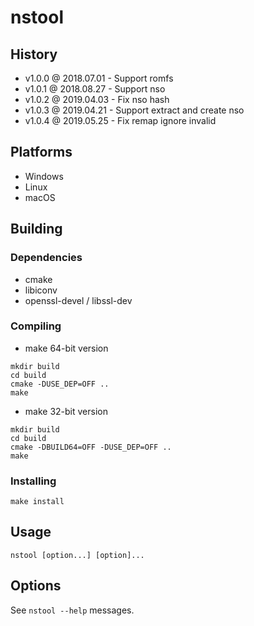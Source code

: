# nstool

## History

- v1.0.0 @ 2018.07.01 - Support romfs
- v1.0.1 @ 2018.08.27 - Support nso
- v1.0.2 @ 2019.04.03 - Fix nso hash
- v1.0.3 @ 2019.04.21 - Support extract and create nso
- v1.0.4 @ 2019.05.25 - Fix remap ignore invalid

## Platforms

- Windows
- Linux
- macOS

## Building

### Dependencies

- cmake
- libiconv
- openssl-devel / libssl-dev

### Compiling

- make 64-bit version
~~~
mkdir build
cd build
cmake -DUSE_DEP=OFF ..
make
~~~

- make 32-bit version
~~~
mkdir build
cd build
cmake -DBUILD64=OFF -DUSE_DEP=OFF ..
make
~~~

### Installing

~~~
make install
~~~

## Usage

~~~
nstool [option...] [option]...
~~~

## Options

See `nstool --help` messages.

